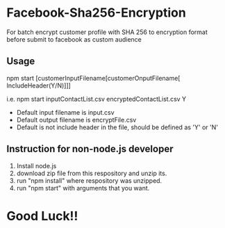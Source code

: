 # Facebook-Sha256-Encryption
For batch encrypt customer profile with SHA 256 to encryption format before submit to facebook as custom audience

## Usage 
npm start [customerInputFilename[customerOnputFilename[ IncludeHeader(Y/N)]]]

i.e. npm start inputContactList.csv encryptedContactList.csv Y

* Default input filename is input.csv
* Default output filename is encryptFile.csv
* Default is not include header in the file, should be defined as 'Y' or 'N'

## Instruction for non-node.js developer

1. Install node.js
2. download zip file from this respository and unzip its.
3. run "npm install" where respository was unzipped.
4. run "npm start" with arguments that you want.

# Good Luck!!
